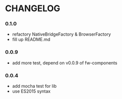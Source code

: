 
# CHANGELOG

### 0.1.0

* refactory NativeBridgeFactory & BrowserFactory
* fill up README.md

### 0.0.9
* add more test, depend on v0.0.9 of fw-components

### 0.0.4
* add mocha test for lib
* use ES2015 syntax
